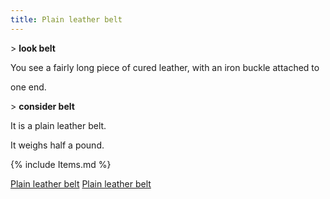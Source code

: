 ```yaml
---
title: Plain leather belt
---
```


\> **look belt**

You see a fairly long piece of cured leather, with an iron buckle
attached to

one end.

\> **consider belt**

It is a plain leather belt.

It weighs half a pound.

{% include Items.md %}

[Plain leather belt](Category:_Leather_equipment "wikilink") [Plain
leather belt](Category:Belts "wikilink")